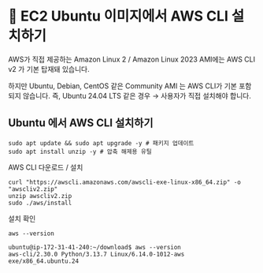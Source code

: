 # 🚀 EC2 Ubuntu 이미지에서 AWS CLI 설치하기

AWS가 직접 제공하는 Amazon Linux 2 / Amazon Linux 2023 AMI에는 AWS CLI v2 가 기본
탑재돼 있습니다.

하지만 Ubuntu, Debian, CentOS 같은 Community AMI 는 AWS CLI가 기본 포함되지 않습니다.
즉, Ubuntu 24.04 LTS 같은 경우 → 사용자가 직접 설치해야 합니다.

## Ubuntu 에서 AWS CLI 설치하기

```shell
sudo apt update && sudo apt upgrade -y # 패키지 업데이트
sudo apt install unzip -y # 압축 해제용 유틸
```

AWS CLI 다운로드 / 설치

```shell
curl "https://awscli.amazonaws.com/awscli-exe-linux-x86_64.zip" -o "awscliv2.zip"
unzip awscliv2.zip
sudo ./aws/install
```

설치 확인

```shell
aws --version

ubuntu@ip-172-31-41-240:~/download$ aws --version
aws-cli/2.30.0 Python/3.13.7 Linux/6.14.0-1012-aws exe/x86_64.ubuntu.24
```
